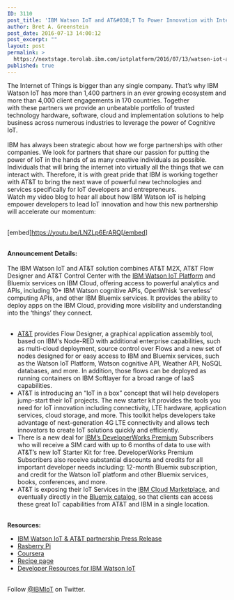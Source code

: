 ```yaml
---
ID: 3110
post_title: 'IBM Watson IoT and AT&#038;T To Power Innovation with Integrated Capabilities'
author: Bret A. Greenstein
post_date: 2016-07-13 14:00:12
post_excerpt: ""
layout: post
permalink: >
  https://nextstage.torolab.ibm.com/iotplatform/2016/07/13/watson-iot-and-att/
published: true
---
```

<span></span>The Internet of Things is bigger than any single company. That’s why IBM Watson IoT has more than 1,400 partners in an ever growing ecosystem and more than 4,000 client engagements in 170 countries. Together with these partners we provide an unbeatable portfolio of trusted technology hardware, software, cloud and implementation solutions to help business across numerous industries to leverage the power of Cognitive IoT. <br /><br /><span></span>IBM has always been strategic about how we forge partnerships with other companies. We look for partners that share our passion for putting the power of IoT in the hands of as many creative individuals as possible. Individuals that will bring the internet into virtually all the things that we can interact with. Therefore, it is with great pride that IBM is working together with AT&amp;T to bring the next wave of powerful new technologies and services specifically for IoT developers and entrepreneurs. <br /><span></span>Watch my video blog to hear all about how IBM Watson IoT is helping empower developers to lead IoT innovation and how this new partnership will accelerate our momentum:<br /><br /><p>[embed]https://youtu.be/LNZLp6ErARQ[/embed]</p><br /><strong>Announcement Details:</strong><br /><br /><span></span>The IBM Watson IoT and AT&amp;T solution combines AT&amp;T M2X, AT&amp;T Flow Designer and AT&amp;T Control Center with the <a href="http://ibm.co/28ZlBak" target="_blank">IBM Watson IoT Platform</a> and Bluemix services on IBM Cloud, offering access to powerful analytics and APIs, including 10+ IBM Watson cognitive APIs, OpenWhisk ‘serverless’ computing APIs, and other IBM Bluemix services. It provides the ability to deploy apps on the IBM Cloud, providing more visibility and understanding into the ‘things’ they connect.<br /><br /><ul><li><a href="http://www.att.com/iot" target="_blank">AT&amp;T</a> provides Flow Designer, a graphical application assembly tool, based on IBM's Node-RED with additional enterprise capabilities, such as multi-cloud deployment, source control over Flows and a new set of nodes designed for or easy access to IBM and Bluemix services, such as the Watson IoT Platform, Watson cognitive API, Weather API, NoSQL databases, and more. In addition, those flows can be deployed as running containers on IBM Softlayer for a broad range of IaaS capabilities.</li><li>AT&amp;T is introducing an “IoT in a box” concept that will help developers jump-start their IoT projects. The new starter kit provides the tools you need for IoT innovation including connectivity, LTE hardware, application services, cloud storage, and more. This toolkit helps developers take advantage of next-generation 4G LTE connectivity and allows tech innovators to create IoT solutions quickly and efficiently.</li><li>There is a new deal for <a href="http://ibm.co/28YEHtD" target="_blank">IBM’s DeveloperWorks Premium</a> Subscribers who will receive a SIM card with up to 6 months of data to use with AT&amp;T’s new IoT Starter Kit for free. DeveloperWorks Premium Subscribers also receive substantial discounts and credits for all important developer needs including: 12-month Bluemix subscription, and credit for the Watson IoT platform and other Bluemix services, books, conferences, and more.</li><li>AT&amp;T is exposing their IoT Services in the <a href="https://www.ibm.com/marketplace/cloud/" target="_blank">IBM Cloud Marketplace</a>, and eventually directly in the <a href="https://new-console.ng.bluemix.net/catalog/" target="_blank">Bluemix catalog</a>, so that clients can access these great IoT capabilities from AT&amp;T and IBM in a single location.</li></ul><br /><strong>Resources:</strong><br /><ul><li><a href="http://www.ibm.com/press/us/en/pressrelease/50168.wss" target="_blank">IBM Watson IoT &amp; AT&amp;T partnership Press Release</a></li><li><span></span><a href="http://www.ibm.com/internet-of-things/ecosystem/devices/raspberry-pi/" target="_blank">Rasberry Pi</a></li><li><span></span><a href="http://www.ibm.com/internet-of-things/learn/library/build-skills/" target="_blank">Coursera</a></li><li><a href="https://nextstage.torolab.ibm.com/recipes/" target="_blank">Recipe page</a></li><li><a href="http://www.ibm.com/internet-of-things/learn/library/build-skills/" target="_blank">Developer Resources for IBM Watson IoT</a></li></ul><br />Follow <a href="https://twitter.com/IBMIoT" target="_blank">@IBMIoT</a> on Twitter.